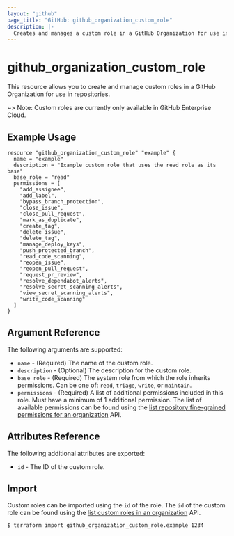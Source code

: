 ```yaml
---
layout: "github"
page_title: "GitHub: github_organization_custom_role"
description: |-
  Creates and manages a custom role in a GitHub Organization for use in repositories.
---
```


# github\_organization\_custom\_role

This resource allows you to create and manage custom roles in a GitHub Organization for use in repositories. 

~> Note: Custom roles are currently only available in GitHub Enterprise Cloud.

## Example Usage

```hcl
resource "github_organization_custom_role" "example" {
  name = "example"
  description = "Example custom role that uses the read role as its base"
  base_role = "read"
  permissions = [
    "add_assignee",
    "add_label",
    "bypass_branch_protection",
    "close_issue",
    "close_pull_request",
    "mark_as_duplicate",
    "create_tag",
    "delete_issue",
    "delete_tag",
    "manage_deploy_keys",
    "push_protected_branch",
    "read_code_scanning",
    "reopen_issue",
    "reopen_pull_request",
    "request_pr_review",
    "resolve_dependabot_alerts",
    "resolve_secret_scanning_alerts",
    "view_secret_scanning_alerts",
    "write_code_scanning"
  ]
}
```

## Argument Reference

The following arguments are supported:

* `name` - (Required) The name of the custom role.
* `description` - (Optional) The description for the custom role.
* `base_role` - (Required) The system role from which the role inherits permissions. Can be one of: `read`, `triage`, `write`, or `maintain`.
* `permissions` - (Required) A list of additional permissions included in this role. Must have a minimum of 1 additional permission. The list of available permissions can be found using the [list repository fine-grained permissions for an organization](https://docs.github.com/en/enterprise-cloud@latest/rest/orgs/custom-roles?apiVersion=2022-11-28#list-repository-fine-grained-permissions-for-an-organization) API.

## Attributes Reference

The following additional attributes are exported:

* `id` - The ID of the custom role.

## Import

Custom roles can be imported using the `id` of the role.
The `id` of the custom role can be found using the [list custom roles in an organization](https://docs.github.com/en/enterprise-cloud@latest/rest/orgs/custom-roles#list-custom-repository-roles-in-an-organization) API.

```
$ terraform import github_organization_custom_role.example 1234
```
